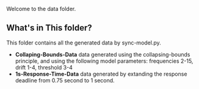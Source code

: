 Welcome to the data folder.<br/>

## What's in This folder? 
This folder contains all the generated data by sync-model.py.
- **Collaping-Bounds-Data** data generated using the collapsing-bounds principle, and using the following model parameters: frequencies 2-15, drift 1-4, threshold 3-4
- **1s-Response-Time-Data** data generated by extanding the response deadline from 0.75 second to 1 second.

